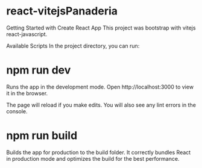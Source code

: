 # react-vitejsPanaderia
Getting Started with Create React App
This project was bootstrap with vitejs react-javascript.

Available Scripts
In the project directory, you can run:

# npm run dev
Runs the app in the development mode.
Open http://localhost:3000 to view it in the browser.

The page will reload if you make edits.
You will also see any lint errors in the console.

# npm run build
Builds the app for production to the build folder.
It correctly bundles React in production mode and optimizes the build for the best performance.

